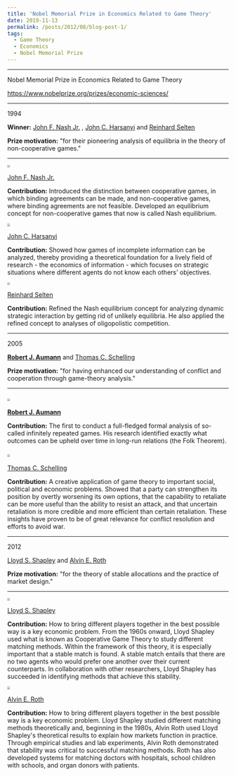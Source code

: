 ```yaml
---
title: 'Nobel Memorial Prize in Economics Related to Game Theory'
date: 2019-11-13
permalink: /posts/2012/08/blog-post-1/
tags:
  - Game Theory
  - Economics
  - Nobel Memorial Prize
---
```


***

Nobel Memorial Prize in Economics Related to Game Theory

 https://www.nobelprize.org/prizes/economic-sciences/ 

***

1994 

**Winner:**  [John F. Nash Jr.](https://www.nobelprize.org/prizes/economic-sciences/1994/nash/facts/) , [John C. Harsanyi]( https://www.nobelprize.org/prizes/economic-sciences/1994/harsanyi/facts/ ) and [Reinhard Selten]( https://www.nobelprize.org/prizes/economic-sciences/1994/selten/facts/ )

**Prize motivation:** "for their pioneering analysis of equilibria in the theory of non-cooperative games."

***

 

<img src="https://www.nobelprize.org/images/nash-13457-portrait-mini-2x.jpg" style="zoom: 40%;" />

[John F. Nash Jr.](https://www.nobelprize.org/prizes/economic-sciences/1994/nash/facts/) 

**Contribution:** Introduced the distinction between cooperative games, in which binding agreements can be made, and non-cooperative games, where binding agreements are not feasible. Developed an equilibrium concept for non-cooperative games that now is called Nash equilibrium.

<img src="https://www.nobelprize.org/images/harsanyi-13456-portrait-mini-2x.jpg" style="zoom: 40%;" />

[John C. Harsanyi]( https://www.nobelprize.org/prizes/economic-sciences/1994/harsanyi/facts/ )



**Contribution:** Showed how games of incomplete information can be analyzed, thereby providing a theoretical foundation for a lively field of research - the economics of information - which focuses on strategic situations where different agents do not know each others' objectives.

<img src="https://www.nobelprize.org/images/selten-13458-portrait-mini-2x.jpg" style="zoom: 40%;" />

[Reinhard Selten]( https://www.nobelprize.org/prizes/economic-sciences/1994/selten/facts/ )

**Contribution:** Refined the Nash equilibrium concept for analyzing dynamic strategic interaction by getting rid of unlikely equilibria. He also applied the refined concept to analyses of oligopolistic competition. 

***

2005

 [**Robert J. Aumann**]( http://www.ma.huji.ac.il/~raumann/ ) and [Thomas C. Schelling]( https://www.nobelprize.org/prizes/economic-sciences/2005/schelling/facts/ )

**Prize motivation:** "for having enhanced our understanding of conflict and cooperation through game-theory analysis." 

***



​                                                                       <img src="https://www.nobelprize.org/images/aumann-13707-portrait-mini-2x.jpg" style="zoom:40%;" />

   [**Robert J. Aumann**]( http://www.ma.huji.ac.il/~raumann/ )

**Contribution:** The first to conduct a full-fledged formal analysis of so-called infinitely repeated games. His research identified exactly what outcomes can be upheld over time in long-run relations (the Folk Theorem). 

​                                                                     <img src="https://www.nobelprize.org/images/schelling-13708-portrait-mini-2x.jpg" style="zoom:40%;" />

[Thomas C. Schelling]( https://www.nobelprize.org/prizes/economic-sciences/2005/schelling/facts/ )

**Contribution:** A creative application of game theory to important social, political and economic problems. Showed that a party can strengthen its position by overtly worsening its own options, that the capability to retaliate can be more useful than the ability to resist an attack, and that uncertain retaliation is more credible and more efficient than certain retaliation. These insights have proven to be of great relevance for conflict resolution and efforts to avoid war. 

***

2012

[Lloyd S. Shapley](https://www.nobelprize.org/prizes/economic-sciences/2012/shapley/facts/) and [Alvin E. Roth]( https://www.nobelprize.org/prizes/economic-sciences/2012/roth/facts/ )

**Prize motivation:**  "for the theory of stable allocations and the practice of market design."  

***

<img src="https://www.nobelprize.org/images/shapley-15180-portrait-mini-2x.jpg" style="zoom:40%;"/>

[Lloyd S. Shapley](https://www.nobelprize.org/prizes/economic-sciences/2012/shapley/facts/)

**Contribution:** How to bring different players together in the best possible way is a key economic problem. From the 1960s onward, Lloyd Shapley used what is known as Cooperative Game Theory to study different matching methods. Within the framework of this theory, it is especially important that a stable match is found. A stable match entails that there are no two agents who would prefer one another over their current counterparts. In collaboration with other researchers, Lloyd Shapley has succeeded in identifying methods that achieve this stability. 

<img src="https://www.nobelprize.org/images/roth-15181-portrait-mini-2x.jpg" style="zoom:40%;" />

[Alvin E. Roth]( https://www.nobelprize.org/prizes/economic-sciences/2012/roth/facts/ )

**Contribution:** How to bring different players together in the best possible way is a key economic problem. Lloyd Shapley studied different matching methods theoretically and, beginning in the 1980s, Alvin Roth used Lloyd Shapley's theoretical results to explain how markets function in practice. Through empirical studies and lab experiments, Alvin Roth demonstrated that stability was critical to successful matching methods. Roth has also developed systems for matching doctors with hospitals, school children with schools, and organ donors with patients. 
